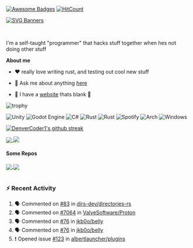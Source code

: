 [![Awesome Badges](https://img.shields.io/badge/badges-awesome-green.svg)](https://github.com/Naereen/badges)  [![HitCount](https://hits.dwyl.com/hellzbellz123/hellzbellz123.svg?style=flat-square)](http://hits.dwyl.com/hellzbellz123/hellzbellz123) 

[![SVG Banners](https://svg-banners.vercel.app/api?type=typeWriter&text1=Hi%20%F0%9F%91%8B,%20I%27m%20Hellzbellz123,%20I%20Make%20Some%20Stuff%20Sometimes&height=100&width=1000)](https://github.com/Akshay090/svg-banners)


<br />

I'm a self-taught "programmer" that hacks stuff together when hes not doing other stuff 

**About me**
- ❤️ really love writing rust, and testing out cool new stuff

- 💬 Ask me about anything [here](https://github.com/Hellzbellz123/Hellzbellz123/issues)

- 📄 I have a <a href="https://hellzbellz123.github.io/">website</a> thats blank 🤣

![trophy](https://github-profile-trophy.vercel.app/?username=hellzbellz123&theme=tokyonight&no-bg=true&no-frame=true)

![Unity](https://img.shields.io/badge/unity-%23000000.svg?style=for-the-badge&logo=unity&logoColor=white)
![Godot Engine](https://img.shields.io/badge/GODOT-%23FFFFFF.svg?style=for-the-badge&logo=godot-engine)
![C#](https://img.shields.io/badge/c%23-%23239120.svg?style=for-the-badge&logo=c-sharp&logoColor=white)
![Rust](https://img.shields.io/badge/rust-%23000000.svg?style=for-the-badge&logo=rust&logoColor=white)
![Rust](https://img.shields.io/badge/rust-%23000000.svg?style=for-the-badge&logo=rust&logoColor=white)
![Spotify](https://img.shields.io/badge/Spotify-1ED760?style=for-the-badge&logo=spotify&logoColor=white)
![Arch](https://img.shields.io/badge/Arch%20Linux-1793D1?logo=arch-linux&logoColor=fff&style=for-the-badge)
![Windows](https://img.shields.io/badge/Windows-0078D6?style=for-the-badge&logo=windows&logoColor=white)

[![DenverCoder1's github streak](https://github-readme-streak-stats.herokuapp.com/?user=hellzbellz123&theme=blue-green)](https://github.com/DenverCoder1/github-readme-streak-stats)



<a href="https://github.com/anuraghazra/github-readme-stats">
  <img align="center" src="https://github-readme-stats.vercel.app/api?username=hellzbellz123&show_icons=true&count_private=true&include_all_commits=true&theme=tokyonight"/>
</a>
<a href="https://github.com/anuraghazra/github-readme-stats">
  <img align="top" src="https://github-readme-stats.vercel.app/api/top-langs/?username=hellzbellz123&layout=compact&theme=tokyonight" />
</a>

#### Some Repos

<a href="https://github.com/hellzbellz123/music_shuffle">
  <img align="center" src="https://github-readme-stats.vercel.app/api/pin/?username=hellzbellz123&repo=music_shuffle&show_owner=true&theme=tokyonight" />
</a>
<a href="https://github.com/hellzbellz123/vanillacoffee">
  <img align="center" src="https://github-readme-stats.vercel.app/api/pin/?username=hellzbellz123&repo=vanillacoffee&show_owner=true&theme=tokyonight" />
</a>

<br />
<br />

### :zap: Recent Activity
<!--START_SECTION:activity-->
1. 🗣 Commented on [#83](https://github.com/dirs-dev/directories-rs/issues/83#issuecomment-1786178990) in [dirs-dev/directories-rs](https://github.com/dirs-dev/directories-rs)
2. 🗣 Commented on [#7064](https://github.com/ValveSoftware/Proton/issues/7064#issuecomment-1739996536) in [ValveSoftware/Proton](https://github.com/ValveSoftware/Proton)
3. 🗣 Commented on [#76](https://github.com/jkb0o/belly/issues/76#issuecomment-1733345184) in [jkb0o/belly](https://github.com/jkb0o/belly)
4. 🗣 Commented on [#76](https://github.com/jkb0o/belly/issues/76#issuecomment-1733343259) in [jkb0o/belly](https://github.com/jkb0o/belly)
5. ❗ Opened issue [#123](https://github.com/albertlauncher/plugins/issues/123) in [albertlauncher/plugins](https://github.com/albertlauncher/plugins)
<!--END_SECTION:activity-->

